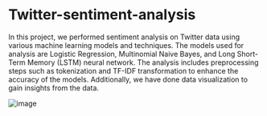 # Twitter-sentiment-analysis

In this project, we performed sentiment analysis on Twitter data using various machine learning models and techniques. The models used for analysis are Logistic Regression, Multinomial Naive Bayes, and Long Short-Term Memory (LSTM) neural network. The analysis includes preprocessing steps such as tokenization and TF-IDF transformation to enhance the accuracy of the models. Additionally, we have done data visualization to gain insights from the data.

![image](https://github.com/Sarthak3539/twitter-sentiment-analysis/assets/120930329/b0749979-4039-479e-b33d-f4a9d055b9fa)
